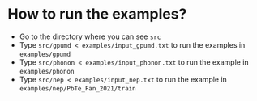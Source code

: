 # How to run the examples?

* Go to the directory where you can see `src`
* Type `src/gpumd < examples/input_gpumd.txt` to run the examples in `examples/gpumd`
* Type `src/phonon < examples/input_phonon.txt` to run the example in `examples/phonon`
* Type `src/nep < examples/input_nep.txt` to run the example in `examples/nep/PbTe_Fan_2021/train`

  

